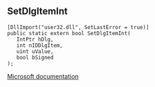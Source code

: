 ## SetDlgItemInt

```
[DllImport("user32.dll", SetLastError = true)]
public static extern bool SetDlgItemInt(
   IntPtr hDlg,
   int nIDDlgItem,
   uint uValue,
   bool bSigned
);
```

[Microsoft documentation](https://docs.microsoft.com/en-us/windows/win32/api/winuser/nf-winuser-setdlgitemint)
